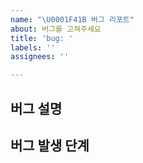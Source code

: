```yaml
---
name: "\U0001F41B 버그 리포트"
about: 버그를 고쳐주세요
title: 'bug: '
labels: ''
assignees: ''

---
```


## 버그 설명
<!-- 발생되는 문제에 대해 간단하게 설명해 주세요 -->



## 버그 발생 단계
<!-- 
동작을 재현하는 단계:

1. ‘...‘로 이동합니다.
2. ‘....‘을 클릭합니다.
3. ‘....’까지 아래로 스크롤합니다.
4. 오류 보기 
-->
